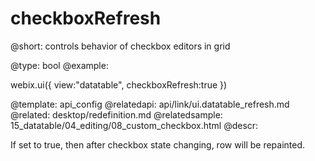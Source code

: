checkboxRefresh
=============


@short:
	controls behavior of checkbox editors in grid

@type: bool
@example:

webix.ui({
	view:"datatable",
    checkboxRefresh:true
})

@template:	api_config
@relatedapi:
	api/link/ui.datatable_refresh.md
@related:
	desktop/redefinition.md
@relatedsample:
	15_datatable/04_editing/08_custom_checkbox.html
@descr:


If set to true, then after checkbox state changing, row will be repainted. 